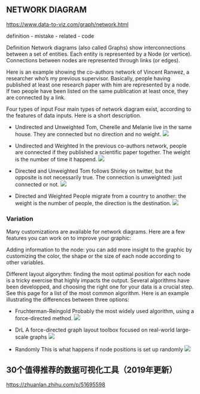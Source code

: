 

## NETWORK DIAGRAM

https://www.data-to-viz.com/graph/network.html

definition - mistake - related - code

Definition
Network diagrams (also called Graphs) show interconnections between a set of entities. Each entity is represented by a Node (or vertice). Connections between nodes are represented through links (or edges).

Here is an example showing the co-authors network of Vincent Ranwez, a researcher who’s my previous supervisor. Basically, people having published at least one research paper with him are represented by a node. If two people have been listed on the same publication at least once, they are connected by a link.


Four types of input
Four main types of network diagram exist, according to the features of data inputs. Here is a short description.


- Undirected and Unweighted
Tom, Cherelle and Melanie live in the same house. They are connected but no direction and no weight.
![](https://www.data-to-viz.com/graph/network_files/figure-html/unnamed-chunk-2-1.png)

- Undirected and Weighted
In the previous co-authors network, people are connected if they published a scientific paper together. The weight is the number of time it happend.
![](https://www.data-to-viz.com/graph/network_files/figure-html/unnamed-chunk-3-1.png)



- Directed and Unweighted
Tom follows Shirley on twitter, but the opposite is not necessarily true. The connection is unweighted: just connected or not.
![](https://www.data-to-viz.com/graph/network_files/figure-html/unnamed-chunk-4-1.png)



- Directed and Weighted
People migrate from a country to another: the weight is the number of people, the direction is the destination.
![](https://www.data-to-viz.com/graph/network_files/figure-html/unnamed-chunk-5-1.png)

### Variation

Many customizations are available for network diagrams. Here are a few features you can work on to improve your graphic:

Adding information to the node: you can add more insight to the graphic by customizing the color, the shape or the size of each node according to other variables.

Different layout algorythm: finding the most optimal position for each node is a tricky exercise that highly impacts the output. Several algorithms have been developped, and choosing the right one for your data is a crucial step. See this page for a list of the most common algorithm. Here is an example illustrating the differences between three options:



- Fruchterman-Reingold
Probably the most widely used algorithm, using a force-directed method.
![](https://www.data-to-viz.com/graph/network_files/figure-html/unnamed-chunk-6-1.png)

- DrL
A force-directed graph layout toolbox focused on real-world large-scale graphs
![](https://www.data-to-viz.com/graph/network_files/figure-html/unnamed-chunk-7-1.png)

- Randomly
This is what happens if node positions is set up randomly
![](https://www.data-to-viz.com/graph/network_files/figure-html/unnamed-chunk-8-1.png)


## 30个值得推荐的数据可视化工具（2019年更新）

https://zhuanlan.zhihu.com/p/51695598



